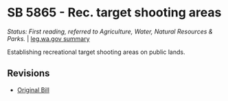 # SB 5865 - Rec. target shooting areas
*Status: First reading, referred to Agriculture, Water, Natural Resources & Parks.* | [leg.wa.gov summary](https://app.leg.wa.gov/billsummary?BillNumber=5865&Year=2021)

Establishing recreational target shooting areas on public lands.

## Revisions
* [Original Bill](1/)